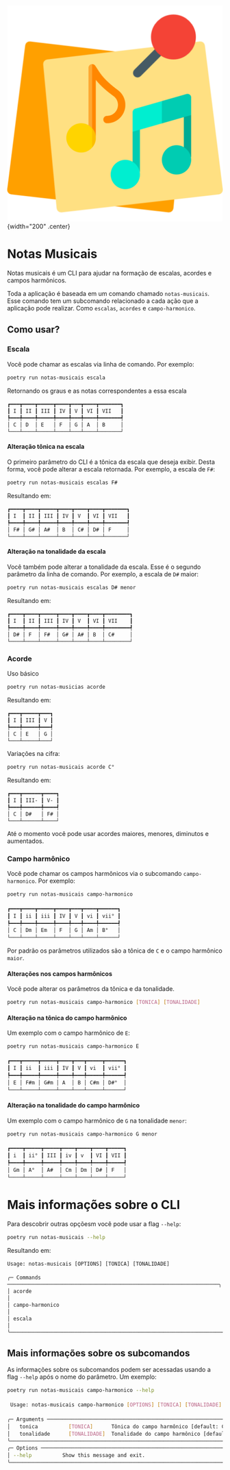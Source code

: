 ![logo do projeto](assets/logo.png){width="200" .center}
# Notas Musicais

Notas musicais é um CLI para ajudar na formação de escalas, acordes e campos harmônicos.

Toda a aplicação é baseada em um comando chamado `notas-musicais`. Esse comando tem um subcomando relacionado a cada ação que a aplicação pode realizar. Como `escalas`, `acordes` e `campo-harmonico`.

## Como usar?

### Escala

Você pode chamar as escalas via linha de comando. Por exemplo:

```bash
poetry run notas-musicais escala
```
Retornando os graus e as notas correspondentes a essa escala

```
┏━━━┳━━━━┳━━━━━┳━━━━┳━━━┳━━━━┳━━━━━━━┓
┃ I ┃ II ┃ III ┃ IV ┃ V ┃ VI ┃ VII   ┃
┡━━━╇━━━━╇━━━━━╇━━━━╇━━━╇━━━━╇━━━━━━━┩
│ C │ D  │ E   │ F  │ G │ A  │ B     │
└───┴────┴─────┴────┴───┴────┴───────┘
```

#### Alteração tônica na escala

O primeiro parâmetro do CLI é a tônica da escala que deseja exibir. Desta forma, você pode alterar a escala retornada. Por exemplo, a escala de `F#`:

```bash
poetry run notas-musicais escalas F#
```
Resultando em:

```
┏━━━━┳━━━━┳━━━━━┳━━━━┳━━━━┳━━━━┳━━━━━━━┓
┃ I  ┃ II ┃ III ┃ IV ┃ V  ┃ VI ┃ VII   ┃
┡━━━━╇━━━━╇━━━━━╇━━━━╇━━━━╇━━━━╇━━━━━━━┩
│ F# │ G# │ A#  │ B  │ C# │ D# │ F     │
└────┴────┴─────┴────┴────┴────┴───────┘
```

#### Alteração na tonalidade da escala

Você também pode alterar a tonalidade da escala. Esse é o segundo parâmetro da linha de comando. Por exemplo, a escala de `D#` maior:

```bash
poetry run notas-musicais escalas D# menor
```

Resultando em:

```
┏━━━━┳━━━━┳━━━━━┳━━━━┳━━━━┳━━━━┳━━━━━━━━┓
┃ I  ┃ II ┃ III ┃ IV ┃ V  ┃ VI ┃ VII    ┃
┡━━━━╇━━━━╇━━━━━╇━━━━╇━━━━╇━━━━╇━━━━━━━━┩
│ D# │ F  │ F#  │ G# │ A# │ B  │ C#     │
└────┴────┴─────┴────┴────┴────┴────────┘
```

### Acorde

Uso básico

```bash
poetry run notas-musicias acorde
```

Resultando em:

```
┏━━━┳━━━━━┳━━━┓
┃ I ┃ III ┃ V ┃
┡━━━╇━━━━━╇━━━┩
│ C │ E   │ G │
└───┴─────┴───┘
```

Variações na cifra:
```bash
poetry run notas-musicais acorde C°
```

Resultando em:
```
┏━━━┳━━━━━━┳━━━━┓
┃ I ┃ III- ┃ V- ┃
┡━━━╇━━━━━━╇━━━━┩
│ C │ D#   │ F# │
└───┴──────┴────┘
```

Até o momento você pode usar acordes maiores, menores, diminutos e aumentados.

### Campo harmônico

Você pode chamar os campos harmônicos via o subcomando `campo-harmonico`. Por exemplo:

```bash
poetry run notas-musicais campo-harmonico

┏━━━┳━━━━┳━━━━━┳━━━━┳━━━┳━━━━┳━━━━━━┓
┃ I ┃ ii ┃ iii ┃ IV ┃ V ┃ vi ┃ vii° ┃
┡━━━╇━━━━╇━━━━━╇━━━━╇━━━╇━━━━╇━━━━━━┩
│ C │ Dm │ Em  │ F  │ G │ Am │ B°   │
└───┴────┴─────┴────┴───┴────┴──────┘
```

Por padrão os parâmetros utilizados são a tônica de `C` e o campo harmônico `maior`.

#### Alterações nos campos harmônicos

Você pode alterar os parâmetros da tônica e da tonalidade.

```bash
poetry run notas-musicais campo-harmonico [TONICA] [TONALIDADE]
```

#### Alteração na tônica do campo harmônico

Um exemplo com o campo harmônico de `E`:

```bash
poetry run notas-musicais campo-harmonico E

┏━━━┳━━━━━┳━━━━━┳━━━━┳━━━┳━━━━━┳━━━━━━┓
┃ I ┃ ii  ┃ iii ┃ IV ┃ V ┃ vi  ┃ vii° ┃
┡━━━╇━━━━━╇━━━━━╇━━━━╇━━━╇━━━━━╇━━━━━━┩
│ E │ F#m │ G#m │ A  │ B │ C#m │ D#°  │
└───┴─────┴─────┴────┴───┴─────┴──────┘
```

#### Alteração na tonalidade do campo harmônico

Um exemplo com o campo harmônico de `G` na tonalidade `menor`:

```bash
poetry run notas-musicais campo-harmonico G menor

┏━━━━┳━━━━━┳━━━━━┳━━━━┳━━━━┳━━━━┳━━━━━┓
┃ i  ┃ ii° ┃ III ┃ iv ┃ v  ┃ VI ┃ VII ┃
┡━━━━╇━━━━━╇━━━━━╇━━━━╇━━━━╇━━━━╇━━━━━┩
│ Gm │ A°  │ A#  │ Cm │ Dm │ D# │ F   │
└────┴─────┴─────┴────┴────┴────┴─────┘
```

# Mais informações sobre o CLI

Para descobrir outras opçõesm você pode usar a flag `--help`:

```bash
poetry run notas-musicais --help
```

Resultando em:

```
Usage: notas-musicais [OPTIONS] [TONICA] [TONALIDADE]                                  
                                                                                           
╭─ Commands ─────────────────────────────────────────────────────────────────────╮
│ acorde                                                                         │
│ campo-harmonico                                                                │
│ escala                                                                         │
╰────────────────────────────────────────────────────────────────────────────────╯
```

## Mais informações sobre os subcomandos

As informações sobre os subcomandos podem ser acessadas usando a flag `--help` após o nome do parâmetro. Um exemplo:

```bash
poetry run notas-musicais campo-harmonico --help
                                                                                  
 Usage: notas-musicais campo-harmonico [OPTIONS] [TONICA] [TONALIDADE]            
                                                                                  
╭─ Arguments ────────────────────────────────────────────────────────────────────╮
│   tonica          [TONICA]      Tônica do campo harmônico [default: C]         │
│   tonalidade      [TONALIDADE]  Tonalidade do campo harmônico [default: maior] │
╰────────────────────────────────────────────────────────────────────────────────╯
╭─ Options ──────────────────────────────────────────────────────────────────────╮
│ --help          Show this message and exit.                                    │
╰────────────────────────────────────────────────────────────────────────────────╯
```
